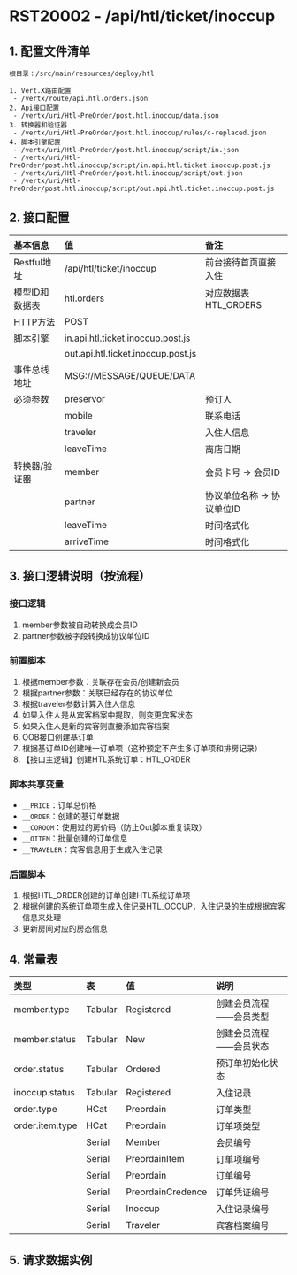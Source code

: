 # RST20002 - /api/htl/ticket/inoccup

## 1. 配置文件清单

```
根目录：/src/main/resources/deploy/htl

1. Vert.X路由配置
 - /vertx/route/api.htl.orders.json
2. Api接口配置
 - /vertx/uri/Htl-PreOrder/post.htl.inoccup/data.json
3. 转换器和验证器
 - /vertx/uri/Htl-PreOrder/post.htl.inoccup/rules/c-replaced.json
4. 脚本引擎配置
 - /vertx/uri/Htl-PreOrder/post.htl.inoccup/script/in.json
 - /vertx/uri/Htl-PreOrder/post.htl.inoccup/script/in.api.htl.ticket.inoccup.post.js
 - /vertx/uri/Htl-PreOrder/post.htl.inoccup/script/out.json
 - /vertx/uri/Htl-PreOrder/post.htl.inoccup/script/out.api.htl.ticket.inoccup.post.js
```

## 2. 接口配置

| 基本信息 | 值 | 备注 |
| :--- | :--- | :--- |
| Restful地址 | /api/htl/ticket/inoccup | 前台接待首页直接入住 |
| 模型ID和数据表 | htl.orders | 对应数据表HTL\_ORDERS |
| HTTP方法 | POST |  |
| 脚本引擎 | in.api.htl.ticket.inoccup.post.js |  |
|  | out.api.htl.ticket.inoccup.post.js |  |
| 事件总线地址 | MSG://MESSAGE/QUEUE/DATA |  |
| 必须参数 | preservor | 预订人 |
|  | mobile | 联系电话 |
|  | traveler | 入住人信息 |
|  | leaveTime | 离店日期 |
| 转换器/验证器 | member | 会员卡号 -&gt; 会员ID |
|  | partner | 协议单位名称 -&gt; 协议单位ID |
|  | leaveTime | 时间格式化 |
|  | arriveTime | 时间格式化 |

## 3. 接口逻辑说明（按流程）

### 接口逻辑

1. member参数被自动转换成会员ID
2. partner参数被字段转换成协议单位ID

### 前置脚本

1. 根据member参数：关联存在会员/创建新会员
2. 根据partner参数：关联已经存在的协议单位
3. 根据traveler参数计算入住人信息
4. 如果入住人是从宾客档案中提取，则变更宾客状态
5. 如果入住人是新的宾客则直接添加宾客档案
6. OOB接口创建基订单
7. 根据基订单ID创建唯一订单项（这种预定不产生多订单项和排房记录）
8. 【接口主逻辑】创建HTL系统订单：HTL\_ORDER

### 脚本共享变量

* `__PRICE`：订单总价格
* `__ORDER`：创建的基订单数据
* `__COROOM`：使用过的房价码（防止Out脚本重复读取）
* `__OITEM`：批量创建的订单信息
* `__TRAVELER`：宾客信息用于生成入住记录

### 后置脚本

1. 根据HTL\_ORDER创建的订单创建HTL系统订单项
2. 根据创建的系统订单项生成入住记录HTL\_OCCUP，入住记录的生成根据宾客信息来处理
3. 更新房间对应的房态信息

## 4. 常量表

| 类型 | 表 | 值 | 说明 |
| :--- | :--- | :--- | :--- |
| member.type | Tabular | Registered | 创建会员流程——会员类型 |
| member.status | Tabular | New | 创建会员流程——会员状态 |
| order.status | Tabular | Ordered | 预订单初始化状态 |
| inoccup.status | Tabular | Registered | 入住记录 |
| order.type | HCat | Preordain | 订单类型 |
| order.item.type | HCat | Preordain | 订单项类型 |
|  | Serial | Member | 会员编号 |
|  | Serial | PreordainItem | 订单项编号 |
|  | Serial | Preordain | 订单编号 |
|  | Serial | PreordainCredence | 订单凭证编号 |
|  | Serial | Inoccup | 入住记录编号 |
|  | Serial | Traveler | 宾客档案编号 |

## 5. 请求数据实例



